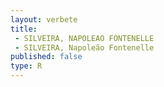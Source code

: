 ```yaml
---
layout: verbete
title:
 - SILVEIRA, NAPOLEAO FONTENELLE
 - SILVEIRA, Napoleão Fontenelle
published: false
type: R
---
```


